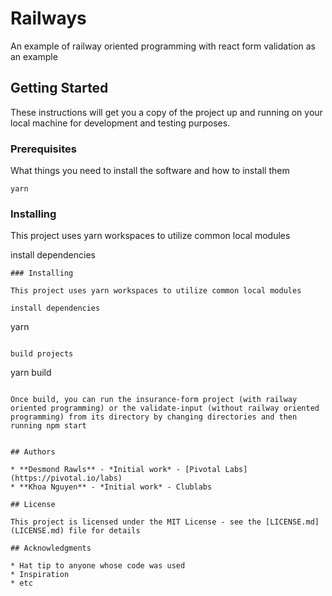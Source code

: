 
# Railways

An example of railway oriented programming with react form validation as an example

## Getting Started

These instructions will get you a copy of the project up and running on your local machine for development and testing purposes.

### Prerequisites

What things you need to install the software and how to install them

```
yarn
```

### Installing

This project uses yarn workspaces to utilize common local modules

install dependencies

```
### Installing

This project uses yarn workspaces to utilize common local modules

install dependencies

```
yarn
```

build projects

```
yarn build
```

Once build, you can run the insurance-form project (with railway oriented programming) or the validate-input (without railway oriented programming) from its directory by changing directories and then running npm start


## Authors

* **Desmond Rawls** - *Initial work* - [Pivotal Labs](https://pivotal.io/labs)
* **Khoa Nguyen** - *Initial work* - Clublabs

## License

This project is licensed under the MIT License - see the [LICENSE.md](LICENSE.md) file for details

## Acknowledgments

* Hat tip to anyone whose code was used
* Inspiration
* etc
